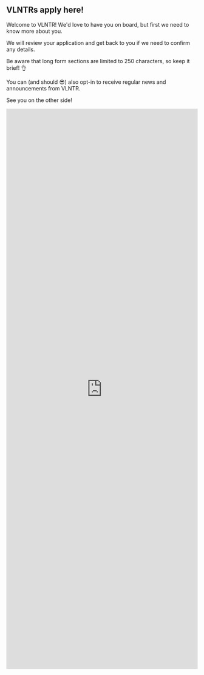 ## VLNTRs apply here!

Welcome to VLNTR! We'd love to have you on board, but first we need to know more about you.

We will review your application and get back to you if we need to confirm any details.

Be aware that long form sections are limited to 250 characters, so keep it brief! 👌

You can (and should 😎) also opt-in to receive regular news and announcements from VLNTR.

See you on the other side!

<iframe src="https://docs.google.com/forms/d/e/1FAIpQLSeBe8CVD1_rAqMvmRn9tFTaS33FHCOVaQoROhpCrV1hSegBbA/viewform?embedded=true" width="100%" height="1477" frameborder="0" marginheight="0" marginwidth="0">Loading...</iframe>
